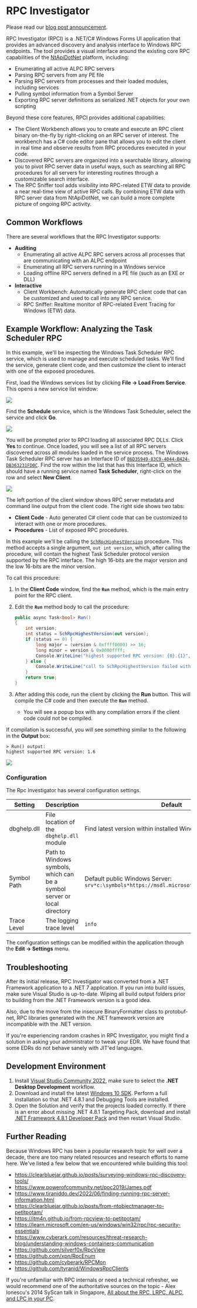 # RPC Investigator

Please read our [blog post announcement](https://blog.trailofbits.com/2023/01/17/rpc-investigator-microsoft-windows-remote-procedure-call/).

RPC Investigator (RPCI) is a .NET/C# Windows Forms UI application that provides an advanced discovery and analysis interface to Windows RPC endpoints. The tool provides a visual interface around the existing core RPC capabilities of the [NtApiDotNet](https://github.com/googleprojectzero/sandbox-attacksurface-analysis-tools/tree/main/NtApiDotNet) platform, including:

* Enumerating all active ALPC RPC servers
* Parsing RPC servers from any PE file
* Parsing RPC servers from processes and their loaded modules, including services
* Pulling symbol information from a Symbol Server
* Exporting RPC server definitions as serialized .NET objects for your own scripting

Beyond these core features, RPCI provides additional capabilities:

* The Client Workbench allows you to create and execute an RPC client binary on-the-fly by right-clicking on an RPC server of interest. The workbench has a C# code editor pane that allows you to edit the client in real time and observe results from RPC procedures executed in your code.
* Discovered RPC servers are organized into a searchable library, allowing you to pivot RPC server data in useful ways, such as searching all RPC procedures for all servers for interesting routines through a customizable search interface.
* The RPC Sniffer tool adds visibility into RPC-related ETW data to provide a near real-time view of active RPC calls. By combining ETW data with RPC server data from NtApiDotNet, we can build a more complete picture of ongoing RPC activity.

## Common Workflows

There are several workflows that the RPC Investigator supports:

- **Auditing**
  - Enumerating all active ALPC RPC servers across all processes that are communicating with an ALPC endpoint
  - Enumerating all RPC servers running in a Windows service
  - Loading offline RPC servers defined in a PE file (such as an EXE or DLL)
- **Interactive**
  - Client Workbench: Automatically generate RPC client code that can be customized and used to call into any RPC service.
  - RPC Sniffer: Realtime monitor of RPC-related Event Tracing for Windows (ETW) data.

## Example Workflow: Analyzing the Task Scheduler RPC

In this example, we'll be inspecting the Windows Task Scheduler RPC service, which is used to manage and execute scheduled tasks. We'll find the service, generate client code, and then customize the client to interact with one of the exposed procedures.

First, load the Windows services list by clicking **File -> Load From Service**. This opens a new service list window:

![](docs/img/ServiceListWindow.png)

Find the **Schedule** service, which is the Windows Task Scheduler, select the service and click **Go**.

![](docs/img/ScheduleService.png)

You will be prompted prior to RPCI loading all associated RPC DLLs. Click **Yes** to continue. Once loaded, you will see a list of all RPC servers discovered across all modules loaded in the service process. The Windows Task Scheduler RPC server has an Interface ID of [`86D35949-83C9-4044-B424-DB363231FD0C`](https://learn.microsoft.com/en-us/openspecs/windows_protocols/ms-tsch/fbab083e-f79f-4216-af4c-d5104a913d40). Find the row within the list that has this Interface ID, which should have a running service named **Task Scheduler**, right-click on the row and select **New Client**.

![](docs/img/TaskSchedulerClient.png)

The left portion of the client window shows RPC server metadata and command line output from the client code. The right side shows two tabs:

- **Client Code** - Auto generated C# client code that can be customized to interact with one or more procedures. 
- **Procedures** - List of exposed RPC procedures.

In this example we'll be calling the [`SchRpcHighestVersion`](https://learn.microsoft.com/en-us/openspecs/windows_protocols/ms-tsch/b266c231-52db-4244-88da-725cf2a9557a) procedure. This method accepts a single argument, `out int version`, which, after calling the procedure, will contain the highest Task Scheduler protocol version supported by the RPC interface. The high 16-bits are the major version and the low 16-bits are the minor version.

To call this procedure:

1. In the **Client Code** window, find the **`Run`** method, which is the main entry point for the RPC client.
2. Edit the **`Run`** method body to call the procedure:
   ```cs
   public async Task<bool> Run()
   {
       int version;
       int status = SchRpcHighestVersion(out version);
       if (status == 0) {
           long major = (version & 0xffff0000) >> 16;
           long minor = version & 0x0000ffff;
           Console.WriteLine("highest supported RPC version: {0}.{1}", major, minor);
       } else {
           Console.WriteLine("call to SchRpcHighestVersion failed with error: {0:X}", status);
       }
       return true;
   }
   ```

3. After adding this code, run the client by clicking the **Run** button. This will compile the C# code and then execute the **`Run`** method.
   - You will see a popup box with any compilation errors if the client code could not be compiled.

If compilation is successful, you will see something similar to the following in the **Output** box:

```
> Run() output:
highest supported RPC version: 1.6
```

![](docs/img/TaskSchedulerClient-Version.png)


### Configuration

The Rpc Investigator has several configuration settings.

| Setting | Description | Default |
|---------|-------------|---------|
| dbghelp.dll | File location of the `dbghelp.dll` module | Find latest version within installed Windows Kits. |
| Symbol Path | Path to Windows symbols, which can be a symbol server or local directory | Default public Windows Server: `srv*c:\symbols*https://msdl.microsoft.com/download/symbols` |
| Trace Level | The logging trace level | `info` |

The configuration settings can be modified within the application through the **Edit -> Settings** menu.

## Troubleshooting

After its initial release, RPC Investigator was converted from a .NET Framework application to a .NET 7 application. If you run into build issues, make sure Visual Studio is up-to-date. Wiping all build output folders prior to building from the .NET Framework version is a good idea.

Also, due to the move from the insecure BinaryFormatter class to protobuf-net, RPC libraries generated with the .NET framework version are incompatible with the .NET version.

If you're experiencing random crashes in RPC Investigator, you might find a solution in asking your administrator to tweak your EDR. We have found that some EDRs do not behave sanely with JIT'ed languages.

## Development Environment

1. Install [Visual Studio Community 2022](https://visualstudio.microsoft.com/vs/community/), make sure to select the **.NET Desktop Development** workflow.
2. Download and install the latest [Windows 10 SDK](https://developer.microsoft.com/en-us/windows/downloads/windows-sdk/). Perform a full installation so that .NET 4.8.1 and Debugging Tools are installed.
3. Open the Solution and verify that the projects loaded correctly. If there is an error about missing .NET 4.8.1 Targeting Pack, download and install [.NET Framework 4.8.1 Developer Pack](https://dotnet.microsoft.com/en-us/download/dotnet-framework/net481) and then restart Visual Studio.

## Further Reading

Because Windows RPC has been a popular research topic for well over a decade, there are too many related resources and research efforts to name here. We've listed a few below that we encountered while building this tool:

* https://clearbluejar.github.io/posts/surveying-windows-rpc-discovery-tools/
* https://www.powerofcommunity.net/poc2019/James.pdf
* https://www.tiraniddo.dev/2022/06/finding-running-rpc-server-information.html 
* https://clearbluejar.github.io/posts/from-ntobjectmanager-to-petitpotam/ 
* https://itm4n.github.io/from-rpcview-to-petitpotam/ 
* https://learn.microsoft.com/en-us/windows/win32/rpc/rpc-security-essentials 
* https://www.cyberark.com/resources/threat-research-blog/understanding-windows-containers-communication 
* https://github.com/silverf0x/RpcView
* https://github.com/xpn/RpcEnum
* https://github.com/cyberark/RPCMon 
* https://github.com/tyranid/WindowsRpcClients 

If you're unfamiliar with RPC internals or need a technical refresher, we would recommend one of the authoritative sources on the topic - Alex Ionescu's 2014 SyScan talk in Singapore, [All about the RPC, LRPC, ALPC, and LPC in your PC](https://www.youtube.com/watch?v=UNpL5csYC1E).
